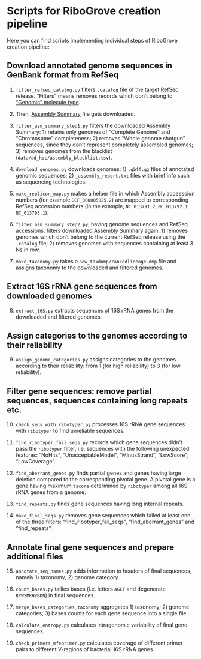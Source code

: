 # Scripts for RiboGrove creation pipeline

Here you can find scripts implementing individual steps of RiboGrove creation pipeline:

## Download annotated genome sequences in GenBank format from RefSeq

1. `filter_refseq_catalog.py` filters `.catalog` file of the target RefSeq release. “Filters” means removes records which don’t belong to [“Genomic” molecule type](https://www.ncbi.nlm.nih.gov/books/NBK21091/table/ch18.T.refseq_accession_numbers_and_mole/?report=objectonly/).

2. Then, [Assembly Summary](https://ftp.ncbi.nlm.nih.gov/genomes/refseq/${DOMAIN}/assembly_summary.txt) file gets downloaded.

3. `filter_asm_summary_step1.py` filters the downloaded Assembly Summary: 1) retains only genomes of “Complete Genome” and “Chromosome” completeness; 2) removes “Whole genome shotgun” sequences, since they don’t represent completely assembled genomes; 3) removes genomes from the blacklist (`data/ad_hoc/assembly_blacklist.tsv`).

4. `download_genomes.py` downloads genomes: 1) `.gbff.gz` files of annotated genomic sequences; 2) `_assembly_report.txt` files with brief info such as sequencing technologies.

5. `make_replicon_map.py` makes a helper file in which Assembly acceession numbers (for example `GCF_000005825.2`) are mapped to corresponding RefSeq accession numbers (in the example, `NC_013791.2`, `NC_013792.1` `NC_013793.1`).

6. `filter_asm_summary_step2.py`, having genome sequences and RefSeq accessions, filters downloaded Assembly Summary again: 1) removes genomes which don’t belong to the current RefSeq release using the `.catalog` file; 2) removes genomes with sequences containing at least 3 Ns in row.

7. `make_taxonomy.py` takes a `new_taxdump/rankedlineage.dmp` file and assigns taxonomy to the downloaded and filtered genomes.

## Extract 16S rRNA gene sequences from downloaded genomes

8. `extract_16S.py` extracts sequences of 16S rRNA genes from the downloaded and filtered genomes.

## Assign categories to the genomes according to their reliability

9. `assign_genome_categories.py` assigns categories to the genomes according to their reliability: from 1 (for high reliability) to 3 (for low reliability).

## Filter gene sequences: remove partial sequences, sequences containing long repeats etc.

10. `check_seqs_with_ribotyper.py` processes 16S rRNA gene sequences with `ribotyper` to find unreliable sequences.

11. `find_ribotyper_fail_seqs.py` records which gene sequences didn’t pass the `ribotyper` filter, i.e. sequences with the following unexpected features: “NoHits”, “UnacceptableModel”, “MinusStrand”, “LowScore”, “LowCoverage”.

12. `find_aberrant_genes.py` finds partial genes and genes having large deletion compared to the corresponding pivotal gene. A pivotal gene is a gene having maximum `tscore` determined by `ribotyper` among all 16S rRNA genes from a genome.

13. `find_repeats.py` finds gene sequences having long internal repeats.

14. `make_final_seqs.py` removes gene sequences which failed at least one of the three filters: “find_ribotyper_fail_seqs”, “find_aberrant_genes” and “find_repeats”.

## Annotate final gene sequences and prepare additional files

15. `annotate_seq_names.py` adds information to headers of final sequences, namely 1) taxonomy; 2) genome category.

16. `count_bases.py` tallies bases (i.e. letters `AGCT` and degenerate `RYWSMKHVBDN`) in final sequences.

17. `merge_bases_categories_taxonomy` aggregates 1) taxonomy; 2) genome categories; 3) bases counts for each gene sequence into a single file.

18. `calculate_entropy.py` calculates intragenomic variability of final gene sequences.

19. `check_primers_mfeprimer.py` calculates coverage of different primer pairs to different V-regions of bacterial 16S rRNA genes.
